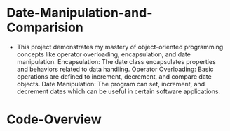 # Date-Manipulation-and-Comparision
- This project demonstrates my mastery of object-oriented programming concepts like operator overloading, encapsulation, and date manipulation. 
Encapsulation: The date class encapsulates properties and behaviors related to data handling. 
Operator Overloading: Basic operations are defined to increment, decrement, and compare date objects. 
Date Manipulation: The program can set, increment, and decrement dates which can be useful in certain software applications. 

# Code-Overview

